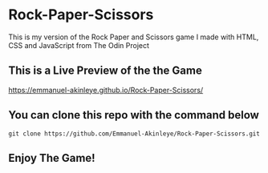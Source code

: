 # Rock-Paper-Scissors

This is my version of the Rock Paper and Scissors game I made with HTML, CSS and JavaScript from The Odin Project

## This is a Live Preview of the the Game
https://emmanuel-akinleye.github.io/Rock-Paper-Scissors/

## You can clone this repo with the command below 
`git clone https://github.com/Emmanuel-Akinleye/Rock-Paper-Scissors.git`

## Enjoy The Game!